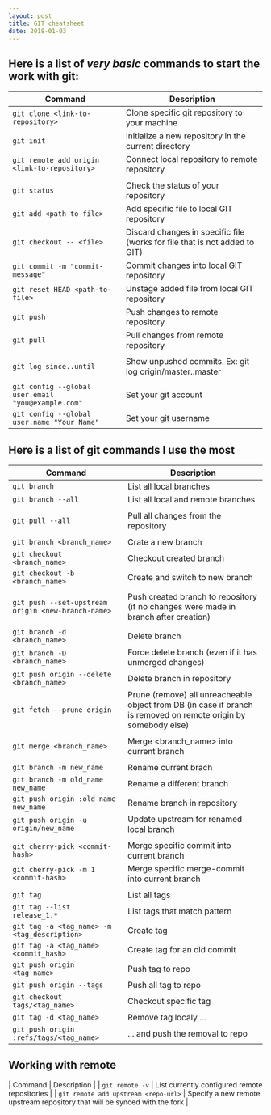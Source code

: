 ```yaml
---
layout: post
title: GIT cheatsheet
date: 2018-01-03
---
```


## Here is a list of *very basic* commands to start the work with git:

| Command | Description |
|---------|-------------|
| `git clone <link-to-repository>` | Clone specific git repository to your machine |
| `git init`                       | Initialize a new repository in the current directory |
| `git remote add origin  <link-to-repository>` | Connect local repository to remote repository |
| | |
| `git status`                     | Check the status of your repository |
| `git add <path-to-file>`         | Add specific file to local GIT repository |
| `git checkout -- <file>`         | Discard changes in specific file (works for file that is not added to GIT) |
| `git commit -m "commit-message"` | Commit changes into local GIT repository |
| `git reset HEAD <path-to-file>`  | Unstage added file from local GIT repository |
| `git push`                       | Push changes to remote repository |
| `git pull`                       | Pull changes from remote repository |
| | |
| `git log since..until`           | Show unpushed commits. Ex: git log origin/master..master |
| | |
| `git config --global user.email "you@example.com"` | Set your git account |
| `git config --global user.name "Your Name"`        | Set your git username |

## Here is a list of git commands I use the most

| Command                                            | Description                                                                            
|----------------------------------------------------|---------------------------------------------------------------------------------------
| `git branch`                                       | List all local branches
| `git branch --all`                                 | List all local and remote branches
| |
| `git pull --all`                                   | Pull all changes from the repository
| |
| `git branch <branch_name>`                         | Crate a new branch
| `git checkout <branch_name>`                       | Checkout created branch
| `git checkout -b <branch_name>`                    | Create and switch to new branch
| |
| `git push --set-upstream origin <new-branch-name>` | Push created branch to repository (if no changes were made in branch after creation)
| |
| `git branch -d <branch_name>`                      | Delete branch
| `git branch -D <branch_name>`                      | Force delete branch (even if it has unmerged changes)
| `git push origin --delete <branch_name>`           | Delete branch in repository
| `git fetch --prune origin`                         | Prune (remove) all unreacheable object from DB (in case if branch is removed on remote origin by somebody else)
| |
| `git merge <branch_name>`                          | Merge <branch_name> into current branch
| |
| `git branch -m new_name`                           | Rename current brach
| `git branch -m old_name new_name`                  | Rename a different branch
| `git push origin :old_name new_name`               | Rename branch in repository
| `git push origin -u origin/new_name`               | Update upstream for renamed local branch
| |
| `git cherry-pick <commit-hash>`                    | Merge specific commit into current branch
| `git cherry-pick -m 1 <commit-hash>`               | Merge specific merge-commit into current branch
| |
| `git tag`                                          | List all tags
| `git tag --list release_1.*`                       | List tags that match pattern
| `git tag -a <tag_name> -m <tag_description>`       | Create tag
| `git tag -a <tag_name> <commit_hash>`              | Create tag for an old commit
| `git push origin <tag_name>`                       | Push tag to repo
| `git push origin --tags`                           | Push all tag to repo
| `git checkout tags/<tag_name>`                     | Checkout specific tag
| `git tag -d <tag_name>`                            | Remove tag localy ...
| `git push origin :refs/tags/<tag_name>`            | ... and push the removal to repo

## Working with remote

| Command                              | Description |
| `git remote -v`                      | List currently configured remote repositories |
| `git remote add upstream <repo-url>` | Specify a new remote upstream repository that will be synced with the fork |
